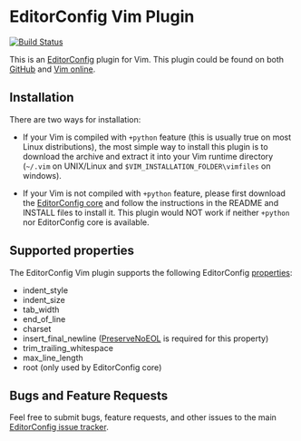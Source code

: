 # EditorConfig Vim Plugin

[![Build Status](https://travis-ci.org/editorconfig/editorconfig-vim.png?branch=master)](https://travis-ci.org/editorconfig/editorconfig-vim)

This is an [EditorConfig][] plugin for Vim. This plugin could be found on both
[GitHub][] and [Vim online][].

## Installation

There are two ways for installation:

- If your Vim is compiled with `+python` feature (this is usually true on most
  Linux distributions), the most simple way to install this plugin is to
  download the archive and extract it into your Vim runtime directory (`~/.vim`
  on UNIX/Linux and `$VIM_INSTALLATION_FOLDER\vimfiles` on windows).

- If your Vim is not compiled with `+python` feature, please first download the
  [EditorConfig core][] and follow the instructions in the README and INSTALL
  files to install it. This plugin would NOT work if neither `+python` nor
  EditorConfig core is available.


## Supported properties

The EditorConfig Vim plugin supports the following EditorConfig [properties][]:

* indent_style
* indent_size
* tab_width
* end_of_line
* charset
* insert_final_newline ([PreserveNoEOL][] is required for this property)
* trim_trailing_whitespace
* max_line_length
* root (only used by EditorConfig core)

## Bugs and Feature Requests

Feel free to submit bugs, feature requests, and other issues to the main 
[EditorConfig issue tracker][].

[EditorConfig]: http://editorconfig.org
[EditorConfig core]: https://github.com/editorconfig/editorconfig-core
[GitHub]: https://github.com/editorconfig/editorconfig-vim
[properties]: http://github.com/editorconfig/editorconfig/wiki/EditorConfig-Properties
[Vim online]: http://www.vim.org/scripts/script.php?script_id=3934
[EditorConfig issue tracker]: https://github.com/editorconfig/editorconfig/issues
[PreserveNoEOL]: http://www.vim.org/scripts/script.php?script_id=4550
